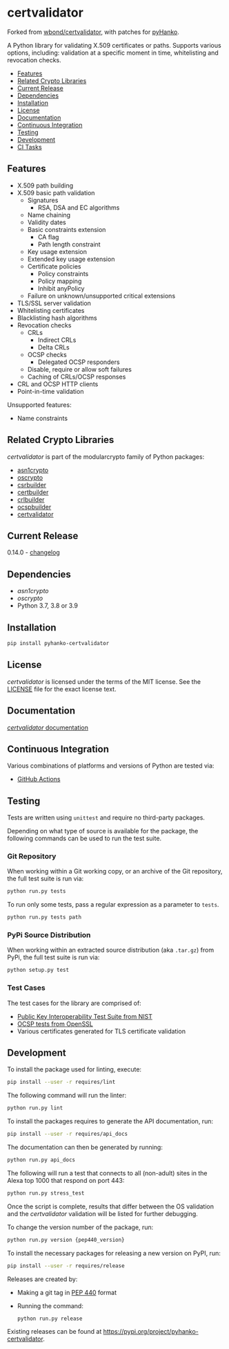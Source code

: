 # certvalidator
Forked from [wbond/certvalidator](https://github.com/wbond/certvalidator), with patches for [pyHanko](https://github.com/MatthiasValvekens/pyHanko).

A Python library for validating X.509 certificates or paths. Supports various
options, including: validation at a specific moment in time, whitelisting and
revocation checks.

 - [Features](#features)
 - [Related Crypto Libraries](#related-crypto-libraries)
 - [Current Release](#current-release)
 - [Dependencies](#dependencies)
 - [Installation](#installation)
 - [License](#license)
 - [Documentation](#documentation)
 - [Continuous Integration](#continuous-integration)
 - [Testing](#testing)
 - [Development](#development)
 - [CI Tasks](#ci-tasks)


## Features

 - X.509 path building
 - X.509 basic path validation
   - Signatures
     - RSA, DSA and EC algorithms
   - Name chaining
   - Validity dates
   - Basic constraints extension
     - CA flag
     - Path length constraint
   - Key usage extension
   - Extended key usage extension
   - Certificate policies
     - Policy constraints
     - Policy mapping
     - Inhibit anyPolicy
   - Failure on unknown/unsupported critical extensions
 - TLS/SSL server validation
 - Whitelisting certificates
 - Blacklisting hash algorithms
 - Revocation checks
   - CRLs
     - Indirect CRLs
     - Delta CRLs
   - OCSP checks
     - Delegated OCSP responders
   - Disable, require or allow soft failures
   - Caching of CRLs/OCSP responses
 - CRL and OCSP HTTP clients
 - Point-in-time validation

Unsupported features:
 
 - Name constraints

## Related Crypto Libraries

*certvalidator* is part of the modularcrypto family of Python packages:

 - [asn1crypto](https://github.com/wbond/asn1crypto)
 - [oscrypto](https://github.com/wbond/oscrypto)
 - [csrbuilder](https://github.com/wbond/csrbuilder)
 - [certbuilder](https://github.com/wbond/certbuilder)
 - [crlbuilder](https://github.com/wbond/crlbuilder)
 - [ocspbuilder](https://github.com/wbond/ocspbuilder)
 - [certvalidator](https://github.com/wbond/certvalidator)

## Current Release

0.14.0 - [changelog](changelog.md)

## Dependencies

 - *asn1crypto*
 - *oscrypto*
 - Python 3.7, 3.8 or 3.9

## Installation

```bash
pip install pyhanko-certvalidator
```

## License

*certvalidator* is licensed under the terms of the MIT license. See the
[LICENSE](LICENSE) file for the exact license text.

## Documentation

[*certvalidator* documentation](docs/readme.md)

## Continuous Integration

Various combinations of platforms and versions of Python are tested via:

 - [GitHub Actions](https://github.com/MatthiasValvekens/certvalidator/actions)

## Testing

Tests are written using `unittest` and require no third-party packages.

Depending on what type of source is available for the package, the following
commands can be used to run the test suite.

### Git Repository

When working within a Git working copy, or an archive of the Git repository,
the full test suite is run via:

```bash
python run.py tests
```

To run only some tests, pass a regular expression as a parameter to `tests`.

```bash
python run.py tests path
```

### PyPi Source Distribution

When working within an extracted source distribution (aka `.tar.gz`) from
PyPi, the full test suite is run via:

```bash
python setup.py test
```

### Test Cases

The test cases for the library are comprised of:

 - [Public Key Interoperability Test Suite from NIST](http://csrc.nist.gov/groups/ST/crypto_apps_infra/pki/pkitesting.html)
 - [OCSP tests from OpenSSL](https://github.com/openssl/openssl/blob/master/test/recipes/80-test_ocsp.t)
 - Various certificates generated for TLS certificate validation

## Development

To install the package used for linting, execute:

```bash
pip install --user -r requires/lint
```

The following command will run the linter:

```bash
python run.py lint
```

To install the packages requires to generate the API documentation, run:

```bash
pip install --user -r requires/api_docs
```

The documentation can then be generated by running:

```bash
python run.py api_docs
```

The following will run a test that connects to all (non-adult) sites in the
Alexa top 1000 that respond on port 443:

```bash
python run.py stress_test
```

Once the script is complete, results that differ between the OS validation and
the *certvalidator* validation will be listed for further debugging.

To change the version number of the package, run:

```bash
python run.py version {pep440_version}
```

To install the necessary packages for releasing a new version on PyPI, run:

```bash
pip install --user -r requires/release
```

Releases are created by:

 - Making a git tag in [PEP 440](https://www.python.org/dev/peps/pep-0440/#examples-of-compliant-version-schemes) format
 - Running the command:

   ```bash
   python run.py release
   ```

Existing releases can be found at https://pypi.org/project/pyhanko-certvalidator.

